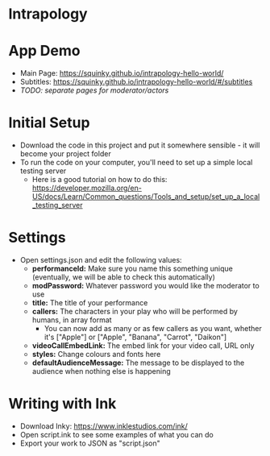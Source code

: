 # Intrapology

# App Demo
- Main Page: https://squinky.github.io/intrapology-hello-world/
- Subtitles: https://squinky.github.io/intrapology-hello-world/#/subtitles
- *TODO: separate pages for moderator/actors*

# Initial Setup
- Download the code in this project and put it somewhere sensible - it will become your project folder
- To run the code on your computer, you'll need to set up a simple local testing server
    - Here is a good tutorial on how to do this: https://developer.mozilla.org/en-US/docs/Learn/Common_questions/Tools_and_setup/set_up_a_local_testing_server

# Settings
- Open settings.json and edit the following values:
    - **performanceId:** Make sure you name this something unique (eventually, we will be able to check this automatically)
    - **modPassword:** Whatever password you would like the moderator to use
    - **title:** The title of your performance
    - **callers:** The characters in your play who will be performed by humans, in array format
        - You can now add as many or as few callers as you want, whether it's \["Apple"\] or \["Apple", "Banana", "Carrot", "Daikon"\]
    - **videoCallEmbedLink:** The embed link for your video call, URL only
    - **styles:** Change colours and fonts here
    - **defaultAudienceMessage:** The message to be displayed to the audience when nothing else is happening

# Writing with Ink
- Download Inky: https://www.inklestudios.com/ink/
- Open script.ink to see some examples of what you can do
- Export your work to JSON as "script.json"

